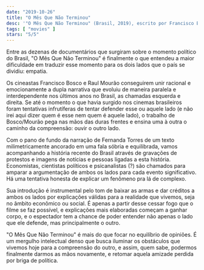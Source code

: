 ```yaml
---
date: "2019-10-26"
title: "O Mês Que Não Terminou"
desc: '"O Mês Que Não Terminou" (Brasil, 2019), escrito por Francisco Bosco, dirigido por Francisco Bosco e Raul Mourão, com Fernanda Torres (narração). Escrito para o CinemAqui na cobertura da #mostrasp.'
tags: [ "movies" ]
stars: "5/5"
---
```

Entre as dezenas de documentários que surgiram sobre o momento político do Brasil, "O Mês Que Não Terminou" é finalmente o que entendeu a maior dificuldade em traduzir esse momento para os dois lados que o país se dividiu: empatia.

Os cineastas Francisco Bosco e Raul Mourão conseguirem unir racional e emocionamente a dupla narrativa que evoluiu de maneira paralela e interdependente nos últimos anos no Brasil, as chamadas esquerda e direita. Se até o momento o que havia surgido nos cinemas brasileiros foram tentativas infrutíferas de tentar defender esse ou aquele lado (e não irei aqui dizer quem é esse nem quem é aquele lado), o trabalho de Bosco/Mourão pega nas mãos das duras frentes e ensina uma à outra o caminho da compreensão: ouvir o outro lado.

Com o pano de fundo da narração de Fernanda Torres de um texto milimetricamente ancorado em uma fala sóbria e equilibrada, vamos acompanhando a história recente do Brasil através de gravações de protestos e imagens de notícias e pessoas ligadas a esta história. Economistas, cientistas políticos e psicanalistas (?) são chamados para amparar a argumentação de ambos os lados para cada evento significativo. Há uma tentativa honesta de explicar um fenômeno pra lá de complexo.

Sua introdução é instrumental pelo tom de baixar as armas e dar créditos a ambos os lados por explicações válidas para a realidade que vivemos, seja no âmbito econômico ou social. É apenas a partir desse cessar fogo que o filme se faz possível, e explicações mais elaboradas começam a ganhar corpo, e o espectador tem a chance de poder entender não apenas o lado que ele defende, mas principalmente o outro.

"O Mês Que Não Terminou" é mais do que focar no equilíbrio de opiniões. É um mergulho intelectual denso que busca iluminar os obstáculos que vivemos hoje para a compreensão do outro, e assim, quem sabe, podermos finalmente darmos as mãos novamente, e retomar aquela amizade perdida por briga de política.
